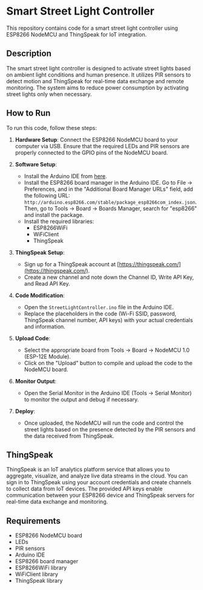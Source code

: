 
# Smart Street Light Controller

This repository contains code for a smart street light controller using ESP8266 NodeMCU and ThingSpeak for IoT integration.

## Description

The smart street light controller is designed to activate street lights based on ambient light conditions and human presence. It utilizes PIR sensors to detect motion and ThingSpeak for real-time data exchange and remote monitoring. The system aims to reduce power consumption by activating street lights only when necessary.

## How to Run

To run this code, follow these steps:

1. **Hardware Setup**: Connect the ESP8266 NodeMCU board to your computer via USB. Ensure that the required LEDs and PIR sensors are properly connected to the GPIO pins of the NodeMCU board.

2. **Software Setup**:
    - Install the Arduino IDE from [here](https://www.arduino.cc/en/software).
    - Install the ESP8266 board manager in the Arduino IDE. Go to File -> Preferences, and in the "Additional Board Manager URLs" field, add the following URL: `http://arduino.esp8266.com/stable/package_esp8266com_index.json`. Then, go to Tools -> Board -> Boards Manager, search for "esp8266" and install the package.
    - Install the required libraries:
        - ESP8266WiFi
        - WiFiClient
        - ThingSpeak

3. **ThingSpeak Setup**:
    - Sign up for a ThingSpeak account at [https://thingspeak.com/](https://thingspeak.com/).
    - Create a new channel and note down the Channel ID, Write API Key, and Read API Key.

4. **Code Modification**:
    - Open the `StreetLightController.ino` file in the Arduino IDE.
    - Replace the placeholders in the code (Wi-Fi SSID, password, ThingSpeak channel number, API keys) with your actual credentials and information.

5. **Upload Code**:
    - Select the appropriate board from Tools -> Board -> NodeMCU 1.0 (ESP-12E Module).
    - Click on the "Upload" button to compile and upload the code to the NodeMCU board.

6. **Monitor Output**:
    - Open the Serial Monitor in the Arduino IDE (Tools -> Serial Monitor) to monitor the output and debug if necessary.

7. **Deploy**: 
    - Once uploaded, the NodeMCU will run the code and control the street lights based on the presence detected by the PIR sensors and the data received from ThingSpeak.

## ThingSpeak

ThingSpeak is an IoT analytics platform service that allows you to aggregate, visualize, and analyze live data streams in the cloud. You can sign in to ThingSpeak using your account credentials and create channels to collect data from IoT devices. The provided API keys enable communication between your ESP8266 device and ThingSpeak servers for real-time data exchange and monitoring.

## Requirements

- ESP8266 NodeMCU board
- LEDs
- PIR sensors
- Arduino IDE
- ESP8266 board manager
- ESP8266WiFi library
- WiFiClient library
- ThingSpeak library
